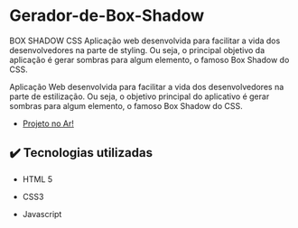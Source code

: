 # Gerador-de-Box-Shadow

BOX SHADOW CSS
Aplicação web desenvolvida para facilitar a vida dos desenvolvedores na parte de styling. Ou seja, o principal objetivo da aplicação é gerar sombras para algum elemento, o famoso Box Shadow do CSS.

Aplicação Web desenvolvida para facilitar a vida dos desenvolvedores na parte de estilização. Ou seja, o objetivo principal do aplicativo é gerar sombras para algum elemento, o famoso Box Shadow do CSS.

 * <p> <a href="https://sr-martins.github.io/Gerador-Box-Shadow/" target="_blank">Projeto no Ar!</a></p>

## ✔️ Tecnologias utilizadas

* HTML 5

* CSS3

* Javascript
